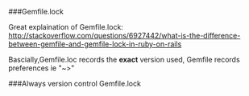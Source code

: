 ###Gemfile.lock

Great explaination of Gemfile.lock: 
http://stackoverflow.com/questions/6927442/what-is-the-difference-between-gemfile-and-gemfile-lock-in-ruby-on-rails

Bascially,Gemfile.loc records the **exact** version used, Gemfile records preferences ie "~>"  

###Always version control Gemfile.lock
